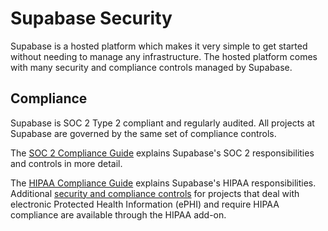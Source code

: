 # Supabase Security

Supabase is a hosted platform which makes it very simple to get started without needing to manage any infrastructure. The hosted platform comes with many security and compliance controls managed by Supabase.

## Compliance

Supabase is SOC 2 Type 2 compliant and regularly audited. All projects at Supabase are governed by the same set of compliance controls.

The [SOC 2 Compliance Guide](https://supabase.com/docs/guides/security/soc-2-compliance) explains Supabase's SOC 2 responsibilities and controls in more detail.

The [HIPAA Compliance Guide](https://supabase.com/docs/guides/security/hipaa-compliance) explains Supabase's HIPAA responsibilities. Additional [security and compliance controls](https://supabase.com/docs/guides/deployment/shared-responsibility-model#managing-healthcare-data) for projects that deal with electronic Protected Health Information (ePHI) and require HIPAA compliance are available through the HIPAA add-on.
